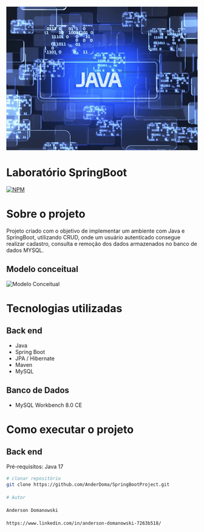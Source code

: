 ![Laboratório de Saúde](https://github.com/AnderDoma/images/blob/main/depositphotos_75664409-stock-photo-programming-concept.jpg)

# Laboratório SpringBoot
[![NPM](https://img.shields.io/npm/l/react)](https://github.com/AnderDoma/SpringBootProject/blob/main/Licence) 

# Sobre o projeto
Projeto criado com o objetivo de implementar um ambiente com Java e SpringBoot, utilizando CRUD, onde um usuário autenticado consegue
realizar cadastro, consulta e remoção dos dados armazenados no banco de dados MYSQL.

## Modelo conceitual
![Modelo Conceitual](https://github.com/AnderDoma/images/blob/main/ModeloLógico.PNG)

# Tecnologias utilizadas
## Back end
- Java
- Spring Boot
- JPA / Hibernate
- Maven
- MySQL

## Banco de Dados
- MySQL Workbench 8.0 CE

# Como executar o projeto

## Back end
Pré-requisitos: Java 17

```bash
# clonar repositório
git clone https://github.com/AnderDoma/SpringBootProject.git

# Autor

Anderson Domanowski

https://www.linkedin.com/in/anderson-domanowski-7263b518/

